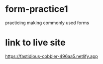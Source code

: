 # form-practice1
practicing making commonly used forms

# link to live site
https://fastidious-cobbler-496aa5.netlify.app

